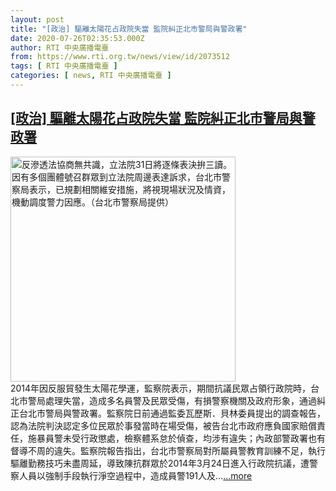 ```yaml
---
layout: post
title: "[政治] 驅離太陽花占政院失當 監院糾正北市警局與警政署"
date: 2020-07-26T02:35:53.000Z
author: RTI 中央廣播電臺
from: https://www.rti.org.tw/news/view/id/2073512
tags: [ RTI 中央廣播電臺 ]
categories: [ news, RTI 中央廣播電臺 ]
---
```

<!--1595730953000-->
[[政治] 驅離太陽花占政院失當 監院糾正北市警局與警政署](https://www.rti.org.tw/news/view/id/2073512)
------

<div>
<img src="https://static.rti.org.tw/assets/thumbnails/2019/12/31/20191231000001M.jpg" width="360" alt="反滲透法協商無共識，立法院31日將逐條表決拚三讀。因有多個團體號召群眾到立法院周邊表達訴求，台北市警察局表示，已規劃相關維安措施，將視現場狀況及情資，機動調度警力因應。（台北市警察局提供）" title="反滲透法協商無共識，立法院31日將逐條表決拚三讀。因有多個團體號召群眾到立法院周邊表達訴求，台北市警察局表示，已規劃相關維安措施，將視現場狀況及情資，機動調度警力因應。（台北市警察局提供）"><br>2014年因反服貿發生太陽花學運，監察院表示，期間抗議民眾占領行政院時，台北市警局處理失當，造成多名員警及民眾受傷，有損警察機關及政府形象，通過糾正台北市警局與警政署。監察院日前通過監委瓦歷斯．貝林委員提出的調查報告，認為法院判決認定多位民眾於事發當時在場受傷，被告台北市政府應負國家賠償責任，施暴員警未受行政懲處，檢察體系怠於偵查，均涉有違失；內政部警政署也有督導不周的違失。監察院報告指出，台北市警察局對所屬員警教育訓練不足，執行驅離勤務技巧未盡周延，導致陳抗群眾於2014年3月24日進入行政院抗議，遭警察人員以強制手段執行淨空過程中，造成員警191人及...<a target="_blank" href="https://www.rti.org.tw/news/view/id/2073512">...more</a>
</div>
